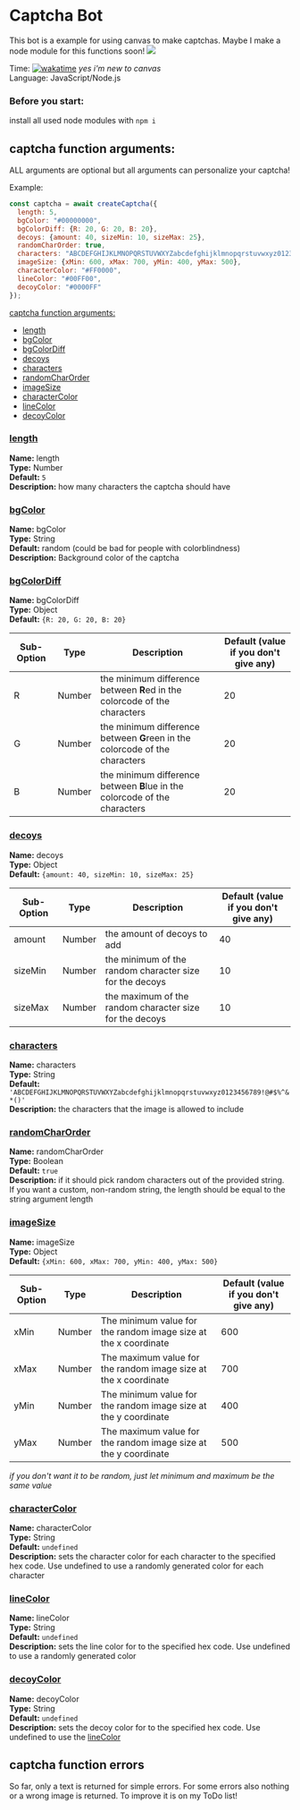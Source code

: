 # Captcha Bot
This bot is a example for using canvas to make captchas. Maybe I make a node module for this functions soon!
![](https://cdn.discordapp.com/attachments/679392991533858858/964546316585824346/captcha.png)

Time: [![wakatime](https://wakatime.com/badge/user/6dcad35f-5e14-44f1-8e50-62062cfd7011/project/03effdb2-1415-4f41-8a8c-5463d1abdf40.svg)](https://wakatime.com/@Funty) *yes i'm new to canvas*  
Language: JavaScript/Node.js

### Before you start:
install all used node modules with ``npm i``

## captcha function arguments:
ALL arguments are optional but all arguments can personalize your captcha!    
  
Example:  
```js
const captcha = await createCaptcha({
  length: 5,
  bgColor: "#00000000",
  bgColorDiff: {R: 20, G: 20, B: 20},
  decoys: {amount: 40, sizeMin: 10, sizeMax: 25},
  randomCharOrder: true,
  characters: "ABCDEFGHIJKLMNOPQRSTUVWXYZabcdefghijklmnopqrstuvwxyz0123456789!@#$%^&*()",
  imageSize: {xMin: 600, xMax: 700, yMin: 400, yMax: 500},
  characterColor: "#FF0000",
  lineColor: "#00FF00",
  decoyColor: "#0000FF"
});
```

[captcha function arguments:](#captcha-function-arguments)
  * [length](#length)
  * [bgColor](#bgColor)
  * [bgColorDiff](#bgColorDiff)
  * [decoys](#decoys)
  * [characters](#characters)
  * [randomCharOrder](#randomCharOrder)
  * [imageSize](#imageSize)
  * [characterColor](#characterColor)
  * [lineColor](#lineColor)
  * [decoyColor](#decoyColor)

### <ins>length</ins>
**Name:** length<br>
**Type:** Number<br>
**Default:** `5`<br>
**Description:** how many characters the captcha should have

### <ins>bgColor</ins>
**Name:** bgColor<br>
**Type:** String<br>
**Default:** random (could be bad for people with colorblindness)<br>
**Description:** Background color of the captcha

### <ins>bgColorDiff</ins>
**Name:** bgColorDiff<br>
**Type:** Object<br>
**Default:** ``{R: 20, G: 20, B: 20}``

| Sub-Option | Type   | Description                                                                  | Default (value if you don't give any) |
| ---------- | ------ | ---------------------------------------------------------------------------- | ------------------------------------- |
| R          | Number | the minimum difference between **R**ed in the colorcode of the characters   | 20                                    |
| G          | Number | the minimum difference between **G**reen in the colorcode of the characters | 20                                    |
| B          | Number | the minimum difference between **B**lue in the colorcode of the characters  | 20                                    |

### <ins>decoys</ins>
**Name:** decoys<br>
**Type:** Object<br>
**Default:** ``{amount: 40, sizeMin: 10, sizeMax: 25}``

| Sub-Option | Type   | Description                                             | Default (value if you don't give any) |
| ---------- | ------ | ------------------------------------------------------- | ------------------------------------- |
| amount     | Number | the amount of decoys to add                             | 40                                    |
| sizeMin    | Number | the minimum of the random character size for the decoys | 10                                    |
| sizeMax    | Number | the maximum of the random character size for the decoys | 10                                    |

### <ins>characters</ins>
**Name:** characters<br>
**Type:** String<br>
**Default:** `'ABCDEFGHIJKLMNOPQRSTUVWXYZabcdefghijklmnopqrstuvwxyz0123456789!@#$%^&*()'`<br>
**Description:** the characters that the image is allowed to include

### <ins>randomCharOrder</ins>
**Name:** randomCharOrder<br>
**Type:** Boolean<br>
**Default:** ``true``<br>
**Description:** if it should pick random characters out of the provided string. If you want a custom, non-random string, the length should be equal to the string argument length

### <ins>imageSize</ins>
**Name:** imageSize<br>
**Type:** Object<br>
**Default:** ``{xMin: 600, xMax: 700, yMin: 400, yMax: 500}``  

| Sub-Option | Type   | Description                                                     | Default (value if you don't give any) |
| ---------- | ------ | --------------------------------------------------------------- | ------------------------------------- |
| xMin       | Number | The minimum value for the random image size at the x coordinate | 600                                   |
| xMax       | Number | The maximum value for the random image size at the x coordinate | 700                                   |
| yMin       | Number | The minimum value for the random image size at the y coordinate | 400                                   |
| yMax       | Number | The maximum value for the random image size at the y coordinate | 500                                   |

_if you don't want it to be random, just let minimum and maximum be the same value_

### <ins>characterColor</ins>
**Name:** characterColor<br>
**Type:** String<br>
**Default:** `undefined`<br>
**Description:** sets the character color for each character to the specified hex code. Use undefined to use a randomly generated color for each character

### <ins>lineColor</ins>
**Name:** lineColor<br>
**Type:** String<br>
**Default:** `undefined`<br>
**Description:** sets the line color for to the specified hex code. Use undefined to use a randomly generated color

### <ins>decoyColor</ins>
**Name:** decoyColor<br>
**Type:** String<br>
**Default:** `undefined`<br>
**Description:** sets the decoy color for to the specified hex code. Use undefined to use the [lineColor](#lineColor)

## captcha function errors
So far, only a text is returned for simple errors. For some errors also nothing or a wrong image is returned. To improve it is on my ToDo list!
